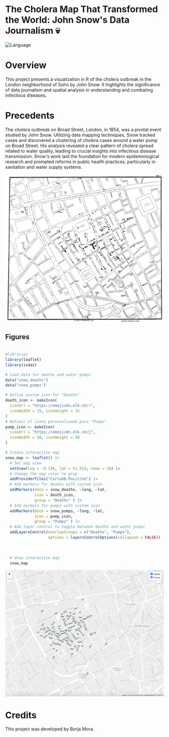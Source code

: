 # The Cholera Map That Transformed the World: John Snow's Data Journalism 💀
  <img src="https://img.shields.io/badge/Language-R-blue" alt="Language">


# Overview
This project presents a visualization in R of the cholera outbreak in the London neighborhood of Soho by John Snow. It highlights the significance of data journalism and spatial analysis in understanding and combating infectious diseases.

# Precedents
The cholera outbreak on Broad Street, London, in 1854, was a pivotal event studied by John Snow. Utilizing data mapping techniques, Snow tracked cases and discovered a clustering of cholera cases around a water pump on Broad Street. His analysis revealed a clear pattern of cholera spread related to water quality, leading to crucial insights into infectious disease transmission. Snow's work laid the foundation for modern epidemiological research and prompted reforms in public health practices, particularly in sanitation and water supply systems.

![](Snow-cholera-map.jpg)



## Figures

``` r

#libraries
library(leaflet)
library(isdas)
```
``` r
# Load data for deaths and water pumps
data("snow_deaths")
data("snow_pumps")
```
``` r
# Define custom icon for "Deaths"
death_icon <- makeIcon(
  iconUrl = "https://emojicdn.elk.sh/💀",
  iconWidth = 15, iconHeight = 15
)
# Definir el icono personalizado para "Pumps"
pump_icon <- makeIcon(
  iconUrl = "https://emojicdn.elk.sh/🚰",
  iconWidth = 20, iconHeight = 20
)
```
``` r
# Create interactive map
snow_map <- leaflet() |>
  # Set map view
  setView(lng = -0.136, lat = 51.513, zoom = 16) |>
  # Change the map color to gray
  addProviderTiles("CartoDB.Positron") |>
  # Add markers for deaths with custom icon
  addMarkers(data = snow_deaths, ~long, ~lat,
             icon = death_icon,
             group = "Deaths" ) |>
  # Add markers for pumps with custom icon
  addMarkers(data = snow_pumps, ~long, ~lat,
             icon = pump_icon,
             group = "Pumps" ) |>
  # Add layer control to toggle between deaths and water pumps
  addLayersControl(overlayGroups = c("Deaths", "Pumps"),
                   options = layersControlOptions(collapsed = FALSE))
```
``` r


  # Show interactive map
  snow_map
```

![](Interactive_map.png)

# Credits
This project was developed by Borja Mora.
